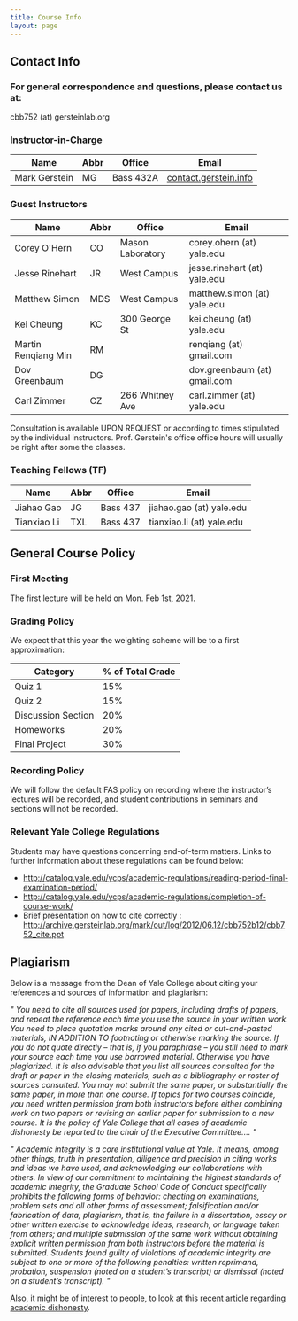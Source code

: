 ```yaml
---
title: Course Info
layout: page
---
```


## Contact Info

### For general correspondence and questions, please contact us at:

cbb752 (at) gersteinlab.org

### Instructor-in-Charge

| Name | Abbr | Office | Email |
| --- | --- | --- | --- |
| Mark Gerstein | MG | Bass 432A | [contact.gerstein.info](http://contact.gerstein.info) |

### Guest Instructors

| Name | Abbr | Office | Email |
| --- | --- | --- | --- |
| Corey O'Hern	     | CO | Mason Laboratory	| corey.ohern (at) yale.edu |
| Jesse Rinehart	 | JR | West Campus	| jesse.rinehart (at) yale.edu |
| Matthew Simon	     | MDS | West Campus	| matthew.simon (at) yale.edu |
| Kei Cheung	     | KC | 300 George St	| kei.cheung (at) yale.edu |
| Martin Renqiang Min| RM |	                | renqiang (at) gmail.com |
| Dov Greenbaum      | DG |	                | dov.greenbaum (at) gmail.com |
| Carl Zimmer	     | CZ | 266 Whitney Ave	| carl.zimmer (at) yale.edu |

Consultation is available UPON REQUEST or according to times stipulated by the individual instructors. Prof. Gerstein's office office hours will usually be right after some the classes.

### Teaching Fellows (TF)

| Name | Abbr | Office | Email |
| --- | --- | --- | --- |
| Jiahao Gao	| JG  | Bass 437	| jiahao.gao (at) yale.edu |
| Tianxiao Li   | TXL | Bass 437	| tianxiao.li (at) yale.edu |

## General Course Policy

### First Meeting
The first lecture will be held on Mon. Feb 1st, 2021. 

### Grading Policy
We expect that this year the weighting scheme will be to a first approximation:

| Category	| % of Total Grade |
|---|---|
| Quiz 1 |	15% |
| Quiz 2 |	15% |
| Discussion Section |	20% |
| Homeworks	| 20% |
| Final Project	| 30% |

### Recording Policy
We will follow the default FAS policy on recording where the instructor’s lectures will be recorded, and student contributions in seminars and sections will not be recorded.

### Relevant Yale College Regulations

Students may have questions concerning end-of-term matters. Links to further information about these regulations can be found below:
- http://catalog.yale.edu/ycps/academic-regulations/reading-period-final-examination-period/
- http://catalog.yale.edu/ycps/academic-regulations/completion-of-course-work/
- Brief presentation on how to cite correctly : http://archive.gersteinlab.org/mark/out/log/2012/06.12/cbb752b12/cbb752_cite.ppt

## Plagiarism

Below is a message from the Dean of Yale College about citing your references and sources of information and plagiarism:

*" You need to cite all sources used for papers, including drafts of papers, and repeat the reference each time you use the source in your written work. You need to place quotation marks around any cited or cut-and-pasted materials, IN ADDITION TO footnoting or otherwise marking the source. If you do not quote directly – that is, if you paraphrase – you still need to mark your source each time you use borrowed material. Otherwise you have plagiarized. It is also advisable that you list all sources consulted for the draft or paper in the closing materials, such as a bibliography or roster of sources consulted.
You may not submit the same paper, or substantially the same paper, in more than one course. If topics for two courses coincide, you need written permission from both instructors before either combining work on two papers or revising an earlier paper for submission to a new course.
It is the policy of Yale College that all cases of academic dishonesty be reported to the chair of the Executive Committee.... "*

*"  Academic integrity is a core institutional value at Yale. It means, among other things, truth in presentation, diligence and precision in citing
works and ideas we have used, and acknowledging our collaborations with others. In view of our commitment to maintaining the highest standards of academic integrity, the Graduate School Code of Conduct specifically prohibits the following forms of behavior: cheating on examinations, problem sets and all other forms of assessment; falsification and/or fabrication of data; plagiarism, that is, the failure in a dissertation, essay or other written exercise to acknowledge ideas, research, or language taken from others; and multiple submission of the same work without obtaining explicit written permission from both instructors before the material is submitted. Students found guilty of violations of academic integrity are subject to one or more of the following penalties: written reprimand, probation, suspension (noted on a student’s transcript) or dismissal (noted on a student’s transcript). "*

Also, it might be of interest to people, to look at this [recent article regarding academic dishonesty](http://www.yaledailynews.com/news/2012/sep/11/blurring-cheating-collaboration/).
